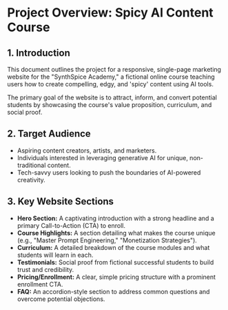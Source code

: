 # Project Overview: Spicy AI Content Course

## 1. Introduction

This document outlines the project for a responsive, single-page marketing website for the "SynthSpice Academy," a fictional online course teaching users how to create compelling, edgy, and 'spicy' content using AI tools.

The primary goal of the website is to attract, inform, and convert potential students by showcasing the course's value proposition, curriculum, and social proof.

## 2. Target Audience

- Aspiring content creators, artists, and marketers.
- Individuals interested in leveraging generative AI for unique, non-traditional content.
- Tech-savvy users looking to push the boundaries of AI-powered creativity.

## 3. Key Website Sections

- **Hero Section:** A captivating introduction with a strong headline and a primary Call-to-Action (CTA) to enroll.
- **Course Highlights:** A section detailing what makes the course unique (e.g., "Master Prompt Engineering," "Monetization Strategies").
- **Curriculum:** A detailed breakdown of the course modules and what students will learn in each.
- **Testimonials:** Social proof from fictional successful students to build trust and credibility.
- **Pricing/Enrollment:** A clear, simple pricing structure with a prominent enrollment CTA.
- **FAQ:** An accordion-style section to address common questions and overcome potential objections.
